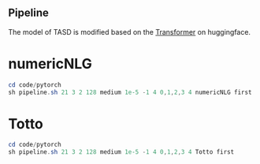## Pipeline

The model of TASD is modified based on the [Transformer](https://huggingface.co/gpt2) on huggingface.

# numericNLG

```powershell
cd code/pytorch
sh pipeline.sh 21 3 2 128 medium 1e-5 -1 4 0,1,2,3 4 numericNLG first
```

# Totto

```powershell
cd code/pytorch
sh pipeline.sh 21 3 2 128 medium 1e-5 -1 4 0,1,2,3 4 Totto first
```
